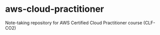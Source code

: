 # aws-cloud-practitioner
Note-taking repository for AWS Certified Cloud Practitioner course (CLF-CO2)
